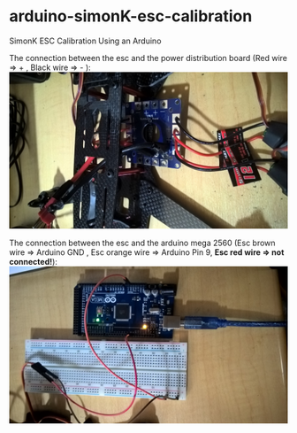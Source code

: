 # arduino-simonK-esc-calibration
SimonK ESC Calibration Using an Arduino

The connection between the esc and the power distribution board (Red wire => + , Black wire => - ):
![alt esc2pdb](https://raw.githubusercontent.com/nickshek/arduino-simonK-esc-calibration/master/WP_20150806_00_13_24_Pro.jpg)


The connection between the esc and the arduino mega 2560 (Esc brown wire => Arduino GND , Esc orange wire => Arduino Pin 9, **Esc red wire => not connected!**):
![alt esc2arduino](https://raw.githubusercontent.com/nickshek/arduino-simonK-esc-calibration/master/WP_20150806_00_24_26_Pro.jpg)
